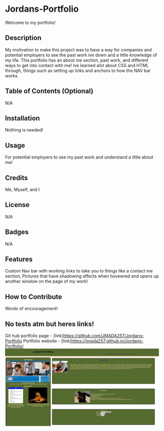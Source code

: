 # Jordans-Portfolio
Welcome to my portfolio!

## Description

My motivation to make this project was to have a way for companies and potential employers to see the past work ive down and a little knowledge of my life. This portfolio has an about me section, past work, and different ways to get into contact with me! Ive learned alot about CSS and HTML through, things such as setting up links and anchors to how the NAV bar works.

## Table of Contents (Optional)

N/A

## Installation

Nothing is needed!

## Usage

For potential employers to see my past work and understand a little about me!

## Credits

Me, Myself, and I

## License

N/A

## Badges

N/A

## Features

Custom Nav bar with working links to take you to things like a contact me section, Pictures that have shadowing effects when hovewred and opens up another window on the page of my work!

## How to Contribute

Words of encouragement!

## No tests atm but heres links!
Git hub portfolio page - [link]https://github.com/JMADA257/Jordans-Portfolio
Portfolio website - [link]https://jmada257.github.io/Jordans-Portfolio/
![Screenshot](./assets/images/website.png)
